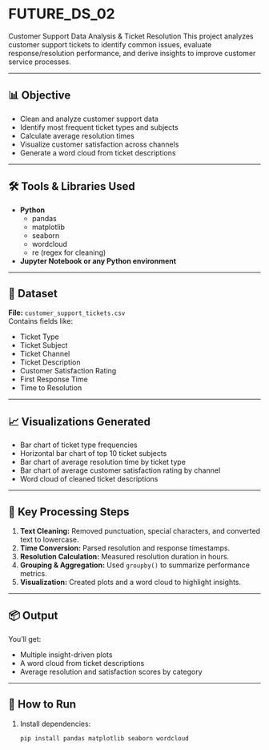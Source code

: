 # FUTURE_DS_02
Customer Support Data Analysis &amp; Ticket Resolution
This project analyzes customer support tickets to identify common issues, evaluate response/resolution performance, and derive insights to improve customer service processes.

---

## 📊 Objective

- Clean and analyze customer support data
- Identify most frequent ticket types and subjects
- Calculate average resolution times
- Visualize customer satisfaction across channels
- Generate a word cloud from ticket descriptions

---

## 🛠 Tools & Libraries Used

- **Python**
  - pandas
  - matplotlib
  - seaborn
  - wordcloud
  - re (regex for cleaning)
- **Jupyter Notebook or any Python environment**

---

## 📁 Dataset

**File:** `customer_support_tickets.csv`  
Contains fields like:
- Ticket Type
- Ticket Subject
- Ticket Channel
- Ticket Description
- Customer Satisfaction Rating
- First Response Time
- Time to Resolution

---

## 📈 Visualizations Generated

- Bar chart of ticket type frequencies
- Horizontal bar chart of top 10 ticket subjects
- Bar chart of average resolution time by ticket type
- Bar chart of average customer satisfaction rating by channel
- Word cloud of cleaned ticket descriptions

---

## 🧹 Key Processing Steps

1. **Text Cleaning:** Removed punctuation, special characters, and converted text to lowercase.
2. **Time Conversion:** Parsed resolution and response timestamps.
3. **Resolution Calculation:** Measured resolution duration in hours.
4. **Grouping & Aggregation:** Used `groupby()` to summarize performance metrics.
5. **Visualization:** Created plots and a word cloud to highlight insights.

---

## 📦 Output

You’ll get:
- Multiple insight-driven plots
- A word cloud from ticket descriptions
- Average resolution and satisfaction scores by category

---

## 🧾 How to Run

1. Install dependencies:
   ```bash
   pip install pandas matplotlib seaborn wordcloud

